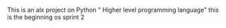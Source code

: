  This is an alx project on Python " Higher level programming language"
this is the beginning os sprint 2
